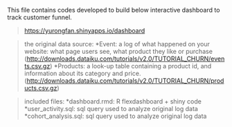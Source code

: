 This file contains codes developed to build below interactive dashboard to track customer funnel.
>https://yurongfan.shinyapps.io/dashboard

>the original data source: 
*Event: a log of what happened on your website: what page users see, what product they like or purchase
        (http://downloads.dataiku.com/tutorials/v2.0/TUTORIAL_CHURN/events.csv.gz)
*Products: a look-up table containing a product id, and information about its category and price. 
           (http://downloads.dataiku.com/tutorials/v2.0/TUTORIAL_CHURN/products.csv.gz)

>included files:
  *dashboard.rmd: R flexdashboard + shiny code
  *user_activity.sql: sql query used to analyze original log data 
  *cohort_analysis.sql: sql query used to analyze original log data 
